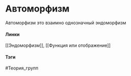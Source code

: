 # Автоморфизм
Автоморфизм это взаимно однозначный эндоморфизм

#### Линки 
[[Эндоморфизм]],
[[Функция или отображение]]
#### Тэги 
 #Теория_групп